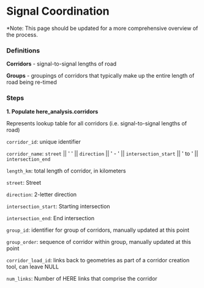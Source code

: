 # Signal Coordination

*Note: This page should be updated for a more comprehensive overview of the process.

### Definitions

**Corridors** - signal-to-signal lengths of road

**Groups** - groupings of corridors that typically make up the entire length of road being re-timed

### Steps

**1. Populate here_analysis.corridors**

Represents lookup table for all corridors (i.e. signal-to-signal lengths of road)

`corridor_id`: unique identifier

`corridor_name`: `street` || ' ' || `direction` || ' - ' || `intersection_start` || ' to ' || `intersection_end`

`length_km`: total length of corridor, in kilometers

`street`: Street

`direction`: 2-letter direction

`intersection_start`: Starting intersection

`intersection_end`: End intersection

`group_id`: identifier for group of corridors, manually updated at this point

`group_order`: sequence of corridor within group, manually updated at this point

`corridor_load_id`: links back to geometries as part of a corridor creation tool, can leave NULL

`num_links`: Number of HERE links that comprise the corridor
